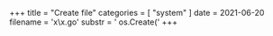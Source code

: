 +++
title = "Create file"
categories = [ "system" ]
date = 2021-06-20
filename = 'x\x.go'
substr = ' os.Create('
+++
